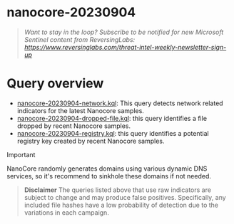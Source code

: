 # nanocore-20230904

> *Want to stay in the loop? Subscribe to be notified for new Microsoft Sentinel content from ReversingLabs: https://www.reversinglabs.com/threat-intel-weekly-newsletter-sign-up*

# Query overview
- [nanocore-20230904-network.kql](./nanocore-20230904-network.kql): This query detects network related indicators for the latest Nanocore samples.
- [nanocore-20230904-dropped-file.kql](./nanocore-20230904-dropped-file.kql): this query identifies a file dropped by recent Nanocore samples. 
- [nanocore-20230904-registry.kql](./nanocore-20230904-registry.kql): this query identifies a potential registry key created by recent Nanocore samples.

> [!IMPORTANT]
> NanoCore randomly generates domains using various dynamic DNS services, so it's recommend to sinkhole these domains if not needed.


> **Disclaimer**
> The queries listed above that use raw indicators are subject to change and may produce false positives. Specifically, any included file hashes have a low probability of detection due to the variations in each campaign. 
